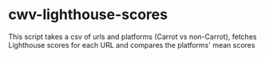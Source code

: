 # cwv-lighthouse-scores
This script takes a csv of urls and platforms (Carrot vs non-Carrot), fetches Lighthouse scores for each URL and compares the platforms' mean scores
